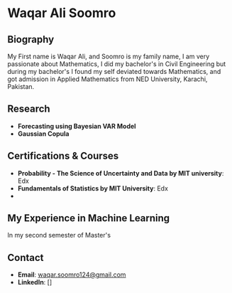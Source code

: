 # Waqar Ali Soomro  
## Biography  
My First name is Waqar Ali, and Soomro is my family name, I am very passionate about Mathematics, I did my bachelor's in Civil Engineering but during my bachelor's I found my self deviated towards Mathematics, and got admission in Applied Mathematics from NED University, Karachi, Pakistan.

## Research  
- **Forecasting using Bayesian VAR Model** 
- **Gaussian Copula** 

## Certifications & Courses  
- **Probability - The Science of Uncertainty and Data by MIT university**: Edx  
- **Fundamentals of Statistics by MIT University**: Edx
- 
## My Experience in Machine Learning
In my second semester of Master's 
## Contact  
- **Email**: waqar.soomro124@gmail.com  
- **LinkedIn**: []  
